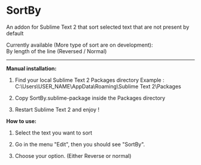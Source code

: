 SortBy
======

An addon for Sublime Text 2 that sort selected text that are not present by default

Currently available (More type of sort are on development):
<br>By length of the line (Reversed / Normal)


-----
<b>Manual installation:</b>

1) Find your local Sublime Text 2 Packages directory
Example : C:\Users\USER_NAME\AppData\Roaming\Sublime Text 2\Packages
  
2) Copy SortBy.sublime-package inside the Packages directory

3) Restart Sublime Text 2 and enjoy !

<b>How to use:</b>

1) Select the text you want to sort

2) Go in the menu "Edit", then you should see "SortBy".

3) Choose your option. (Either Reverse or normal)
